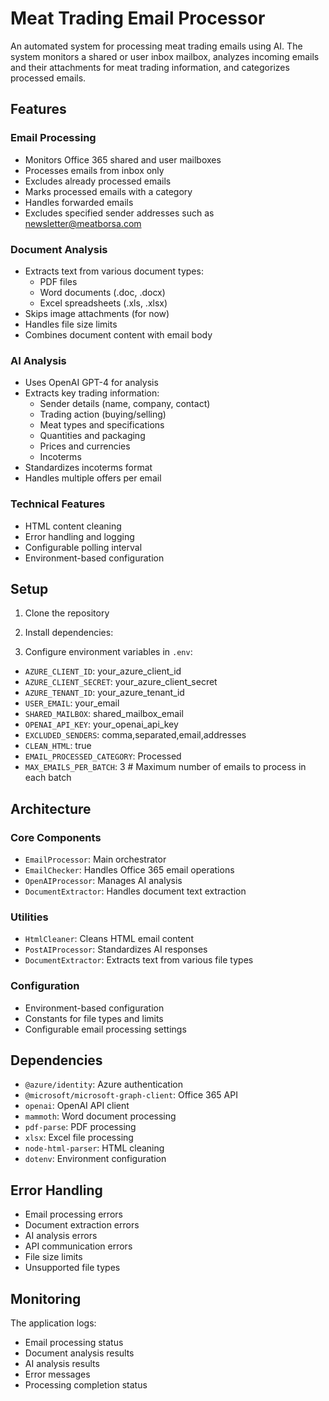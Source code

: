 # Meat Trading Email Processor

An automated system for processing meat trading emails using AI. The system monitors a shared or user inbox mailbox, analyzes incoming emails and their attachments for meat trading information, and categorizes processed emails.

## Features

### Email Processing
- Monitors Office 365 shared and user mailboxes
- Processes emails from inbox only
- Excludes already processed emails
- Marks processed emails with a category
- Handles forwarded emails
- Excludes specified sender addresses such as newsletter@meatborsa.com

### Document Analysis
- Extracts text from various document types:
  - PDF files
  - Word documents (.doc, .docx)
  - Excel spreadsheets (.xls, .xlsx)
- Skips image attachments (for now)
- Handles file size limits
- Combines document content with email body

### AI Analysis
- Uses OpenAI GPT-4 for analysis
- Extracts key trading information:
  - Sender details (name, company, contact)
  - Trading action (buying/selling)
  - Meat types and specifications
  - Quantities and packaging
  - Prices and currencies
  - Incoterms
- Standardizes incoterms format
- Handles multiple offers per email

### Technical Features
- HTML content cleaning
- Error handling and logging
- Configurable polling interval
- Environment-based configuration
## Setup

1. Clone the repository
2. Install dependencies:

3. Configure environment variables in `.env`:

- `AZURE_CLIENT_ID`: your_azure_client_id
- `AZURE_CLIENT_SECRET`: your_azure_client_secret 
- `AZURE_TENANT_ID`: your_azure_tenant_id
- `USER_EMAIL`: your_email
- `SHARED_MAILBOX`: shared_mailbox_email
- `OPENAI_API_KEY`: your_openai_api_key
- `EXCLUDED_SENDERS`: comma,separated,email,addresses
- `CLEAN_HTML`: true
- `EMAIL_PROCESSED_CATEGORY`: Processed
- `MAX_EMAILS_PER_BATCH`: 3  # Maximum number of emails to process in each batch


## Architecture

### Core Components
- `EmailProcessor`: Main orchestrator
- `EmailChecker`: Handles Office 365 email operations
- `OpenAIProcessor`: Manages AI analysis
- `DocumentExtractor`: Handles document text extraction

### Utilities
- `HtmlCleaner`: Cleans HTML email content
- `PostAIProcessor`: Standardizes AI responses
- `DocumentExtractor`: Extracts text from various file types

### Configuration
- Environment-based configuration
- Constants for file types and limits
- Configurable email processing settings

## Dependencies

- `@azure/identity`: Azure authentication
- `@microsoft/microsoft-graph-client`: Office 365 API
- `openai`: OpenAI API client
- `mammoth`: Word document processing
- `pdf-parse`: PDF processing
- `xlsx`: Excel file processing
- `node-html-parser`: HTML cleaning
- `dotenv`: Environment configuration

## Error Handling

- Email processing errors
- Document extraction errors
- AI analysis errors
- API communication errors
- File size limits
- Unsupported file types

## Monitoring

The application logs:
- Email processing status
- Document analysis results
- AI analysis results
- Error messages
- Processing completion status
